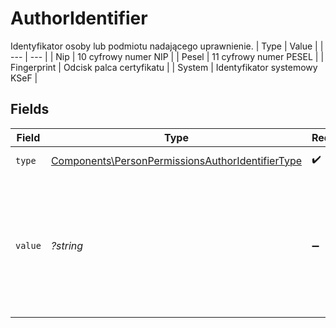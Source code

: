 # AuthorIdentifier

Identyfikator osoby lub podmiotu nadającego uprawnienie.
| Type | Value |
| --- | --- |
| Nip | 10 cyfrowy numer NIP |
| Pesel | 11 cyfrowy numer PESEL |
| Fingerprint | Odcisk palca certyfikatu |
| System | Identyfikator systemowy KSeF |


## Fields

| Field                                                                                                                  | Type                                                                                                                   | Required                                                                                                               | Description                                                                                                            |
| ---------------------------------------------------------------------------------------------------------------------- | ---------------------------------------------------------------------------------------------------------------------- | ---------------------------------------------------------------------------------------------------------------------- | ---------------------------------------------------------------------------------------------------------------------- |
| `type`                                                                                                                 | [Components\PersonPermissionsAuthorIdentifierType](../../Models/Components/PersonPermissionsAuthorIdentifierType.md)   | :heavy_check_mark:                                                                                                     | Typ identyfikatora.                                                                                                    |
| `value`                                                                                                                | *?string*                                                                                                              | :heavy_minus_sign:                                                                                                     | Wartość identyfikatora. W przypadku typu System należy pozostawić puste. W pozostałych przypadkach pole jest wymagane. |